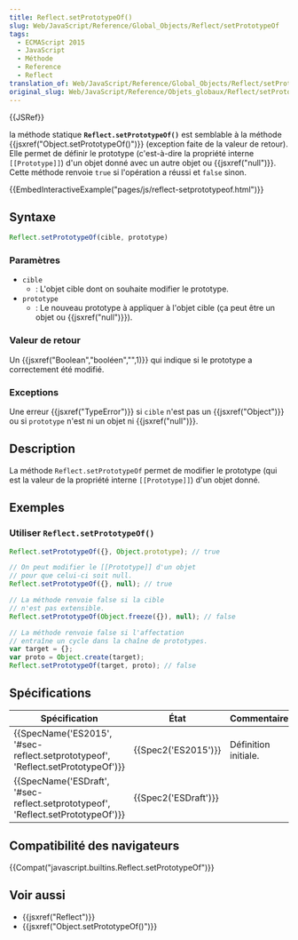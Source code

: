 ```yaml
---
title: Reflect.setPrototypeOf()
slug: Web/JavaScript/Reference/Global_Objects/Reflect/setPrototypeOf
tags:
  - ECMAScript 2015
  - JavaScript
  - Méthode
  - Reference
  - Reflect
translation_of: Web/JavaScript/Reference/Global_Objects/Reflect/setPrototypeOf
original_slug: Web/JavaScript/Reference/Objets_globaux/Reflect/setPrototypeOf
---
```

{{JSRef}}

la méthode statique **`Reflect.setPrototypeOf()`** est semblable à la méthode {{jsxref("Object.setPrototypeOf()")}} (exception faite de la valeur de retour). Elle permet de définir le prototype (c'est-à-dire la propriété interne `[[Prototype]]`) d'un objet donné avec un autre objet ou {{jsxref("null")}}. Cette méthode renvoie `true` si l'opération a réussi et `false` sinon.

{{EmbedInteractiveExample("pages/js/reflect-setprototypeof.html")}}

## Syntaxe

```js
Reflect.setPrototypeOf(cible, prototype)
```

### Paramètres

- `cible`
  - : L'objet cible dont on souhaite modifier le prototype.
- `prototype`
  - : Le nouveau prototype à appliquer à l'objet cible (ça peut être un objet ou {{jsxref("null")}}).

### Valeur de retour

Un {{jsxref("Boolean","booléen","",1)}} qui indique si le prototype a correctement été modifié.

### Exceptions

Une erreur {{jsxref("TypeError")}} si `cible` n'est pas un {{jsxref("Object")}} ou si `prototype` n'est ni un objet ni {{jsxref("null")}}.

## Description

La méthode `Reflect.setPrototypeOf` permet de modifier le prototype (qui est la valeur de la propriété interne `[[Prototype]]`) d'un objet donné.

## Exemples

### Utiliser `Reflect.setPrototypeOf()`

```js
Reflect.setPrototypeOf({}, Object.prototype); // true

// On peut modifier le [[Prototype]] d'un objet
// pour que celui-ci soit null.
Reflect.setPrototypeOf({}, null); // true

// La méthode renvoie false si la cible
// n'est pas extensible.
Reflect.setPrototypeOf(Object.freeze({}), null); // false

// La méthode renvoie false si l'affectation
// entraîne un cycle dans la chaîne de prototypes.
var target = {};
var proto = Object.create(target);
Reflect.setPrototypeOf(target, proto); // false
```

## Spécifications

| Spécification                                                                                                | État                         | Commentaires         |
| ------------------------------------------------------------------------------------------------------------ | ---------------------------- | -------------------- |
| {{SpecName('ES2015', '#sec-reflect.setprototypeof', 'Reflect.setPrototypeOf')}}     | {{Spec2('ES2015')}}     | Définition initiale. |
| {{SpecName('ESDraft', '#sec-reflect.setprototypeof', 'Reflect.setPrototypeOf')}} | {{Spec2('ESDraft')}} |                      |

## Compatibilité des navigateurs

{{Compat("javascript.builtins.Reflect.setPrototypeOf")}}

## Voir aussi

- {{jsxref("Reflect")}}
- {{jsxref("Object.setPrototypeOf()")}}
